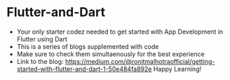 # Flutter-and-Dart
- Your only starter codez needed to get started with App Development in Flutter using Dart 
- This is a series of blogs supplemented with code 
- Make sure to check them simultaenously for the best experience
- Link to the blog: https://medium.com/@ronitmalhotraofficial/getting-started-with-flutter-and-dart-1-50e484fa892e
  Happy Learning!
